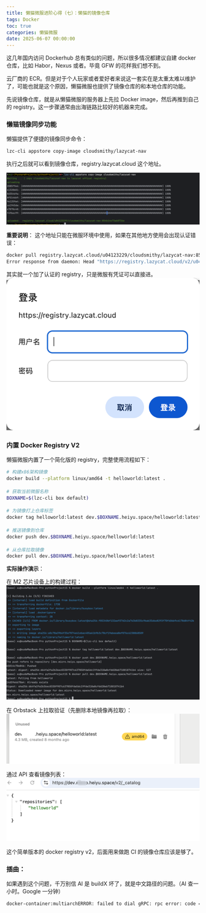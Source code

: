 ```yaml
---
title: 懒猫微服进阶心得（七）：懒猫的镜像仓库
tags: Docker
toc: true
categories: 懒猫微服
date: 2025-06-07 00:00:00
---
```


这几年国内访问 Dockerhub 总有类似的问题，所以很多情况都建议自建 docker 仓库，比如 Habor，Nexus 或者。毕竟 GFW 的花样我们想不到。

云厂商的 ECR。但是对于个人玩家或者爱好者来说这一套实在是太重太难以维护了，可能也就是这个原因，懒猫微服也提供了镜像仓库的和本地仓库的功能。

先说镜像仓库，就是从懒猫微服的服务器上先拉 Docker image，然后再推到自己的 registry。这一步骤通常由出海链路比较好的机器来完成。

### 懒猫镜像同步功能

懒猫提供了便捷的镜像同步命令：

```bash
lzc-cli appstore copy-image cloudsmithy/lazycat-nav
```

执行之后就可以看到镜像仓库，registry.lazycat.cloud 这个地址。

<!-- more -->

![镜像同步界面截图](https://raw.githubusercontent.com/cloudsmithy/picgo-imh/master/image-20250606062550912.png)

**重要说明**：
这个地址只能在微服环境中使用，如果在其他地方使用会出现认证错误：

```bash
docker pull registry.lazycat.cloud/u04123229/cloudsmithy/lazycat-nav:854b14e73ab0726e
Error response from daemon: Head "https://registry.lazycat.cloud/v2/u04123229/cloudsmithy/lazycat-nav/manifests/854b14e73ab0726e": no basic auth credentials
```

其实就一个加了认证的 registry，只是微服有凭证可以直接进。
![认证错误截图](https://raw.githubusercontent.com/cloudsmithy/picgo-imh/master/image-20250606081108772.png)

### 内置 Docker Registry V2

懒猫微服内置了一个简化版的 registry，完整使用流程如下：

```bash
# 构建x86架构镜像
docker build --platform linux/amd64 -t helloworld:latest .

# 获取当前微服名称
BOXNAME=$(lzc-cli box default)

# 为镜像打上仓库标签
docker tag helloworld:latest dev.$BOXNAME.heiyu.space/helloworld:latest

# 推送镜像到仓库
docker push dev.$BOXNAME.heiyu.space/helloworld:latest

# 从仓库拉取镜像
docker pull dev.$BOXNAME.heiyu.space/helloworld:latest
```

**实际操作演示**：

在 M2 芯片设备上的构建过程：
![M2构建截图](https://raw.githubusercontent.com/cloudsmithy/picgo-imh/master/image-20250606065450474.png)

在 Orbstack 上拉取验证（先删除本地镜像再拉取）：
![镜像拉取验证](https://raw.githubusercontent.com/cloudsmithy/picgo-imh/master/image-20250606065226304.png)

通过 API 查看镜像列表：
![镜像列表API](https://raw.githubusercontent.com/cloudsmithy/picgo-imh/master/image-20250606075246823.png)

这个简单版本的 docker registry v2，后面用来做跑 CI 的镜像仓库应该是够了。

### 插曲：

如果遇到这个问题，千万别信 AI 是 buildX 坏了，就是中文路径的问题。（AI 查一小时。Google 一分钟）

```bash
docker-container:multiarchERROR: failed to dial gRPC: rpc error: code = Internal desc = rpc error: code= Internal desc =header key"x-docker-expose-session-sharedkey" contains value with non-printable ASCII characters
```
